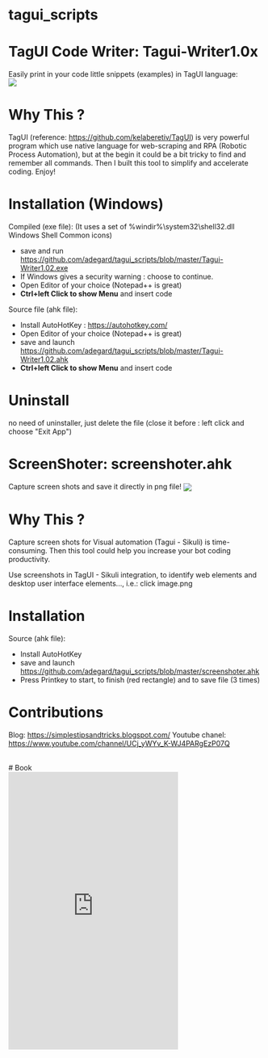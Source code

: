 # tagui_scripts


<h1>TagUI Code Writer:  Tagui-Writer1.0x </h1>
Easily print in your code little snippets (examples) in TagUI language:
</br>
<img src="https://raw.githubusercontent.com/adegard/tagui_scripts/master/20180529214753.png"  align="center">

# Why This ?
TagUI (reference: https://github.com/kelaberetiv/TagUI) is very powerful program which use native language for web-scraping and RPA (Robotic Process Automation), but at the begin it could be a bit tricky to find and remember all commands. Then I built this tool to simplify and accelerate coding. Enjoy!

# Installation (Windows)

Compiled (exe file):
(It uses a set of %windir%\system32\shell32.dll Windows Shell Common icons)

- save and run https://github.com/adegard/tagui_scripts/blob/master/Tagui-Writer1.02.exe
- If Windows gives a security warning : choose to continue.
- Open Editor of your choice (Notepad++ is great)
- <b>Ctrl+left Click to show Menu</b> and insert code

Source file (ahk file):
- Install AutoHotKey : https://autohotkey.com/
- Open Editor of your choice (Notepad++ is great)
- save and launch https://github.com/adegard/tagui_scripts/blob/master/Tagui-Writer1.02.ahk
- <b>Ctrl+left Click to show Menu</b> and insert code

# Uninstall
no need of uninstaller, just delete the file (close it before : left click and choose "Exit App") 


<h1>ScreenShoter:  screenshoter.ahk </h1>
Capture screen shots and save it directly in png file!
<img src="https://raw.githubusercontent.com/adegard/tagui_scripts/master/20180529212133.png"  align="center">

# Why This ?
Capture screen shots for Visual automation (Tagui - Sikuli) is time-consuming. Then this tool could help you increase your bot coding productivity.

Use screenshots in TagUI - Sikuli integration, to identify web elements and desktop user interface elements..., i.e.:
click image.png

# Installation

Source (ahk file):
- Install AutoHotKey
- save and launch https://github.com/adegard/tagui_scripts/blob/master/screenshoter.ahk
- Press Printkey to start, to finish (red rectangle) and to save file (3 times)

# Contributions
Blog: https://simplestipsandtricks.blogspot.com/
Youtube chanel: https://www.youtube.com/channel/UCj_yWYv_K-WJ4PARgEzP07Q

</br>
# Book

</br>
<iframe type="text/html" width="336" height="550" frameborder="0" allowfullscreen style="max-width:100%" src="https://leggi.amazon.it/kp/card?asin=B07HKT13KC&preview=inline&linkCode=kpe&ref_=cm_sw_r_kb_dp_kP2PBbD02HRQ0" ></iframe>

